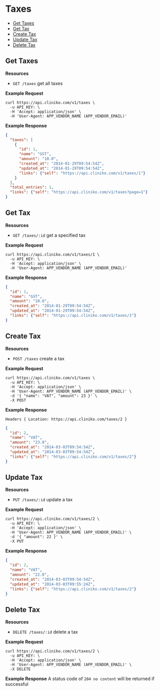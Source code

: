 Taxes
============
* [Get Taxes](#get-taxes "This will return all taxes.")
* [Get Tax](#get-tax "This will return a specified tax.")
* [Create Tax](#create-tax "This will create a tax.")
* [Update Tax](#update-tax "This will update a tax.")
* [Delete Tax](#delete-tax "This will delete a tax.")

Get Taxes
----------------

**Resources**
* ```GET /taxes``` get all taxes

**Example Request**
```shell
curl https://api.cliniko.com/v1/taxes \
  -u API_KEY: \
  -H 'Accept: application/json' \
  -H 'User-Agent: APP_VENDOR_NAME (APP_VENDOR_EMAIL)'
```

**Example Response**
```json
{
  "taxes": [
    {
      "id": 1,
      "name": "GST",
      "amount": "10.0",
      "created_at": "2014-01-29T09:54:54Z",
      "updated_at": "2014-01-29T09:54:54Z",
      "links": {"self": "https://api.cliniko.com/v1/taxes/1"}
    }
  ],
  "total_entries": 1,
  "links": {"self": "https://api.cliniko.com/v1/taxes?page=1"}
}
```

Get Tax
------------

**Resources**
* ```GET /taxes/:id``` get a specified tax

**Example Request**
```shell
curl https://api.cliniko.com/v1/taxes/1 \
  -u API_KEY: \
  -H 'Accept: application/json' \
  -H 'User-Agent: APP_VENDOR_NAME (APP_VENDOR_EMAIL)'
```

**Example Response**
```json
{
  "id": 1,
  "name": "GST",
  "amount": "10.0",
  "created_at": "2014-01-29T09:54:54Z",
  "updated_at": "2014-01-29T09:54:54Z",
  "links": {"self": "https://api.cliniko.com/v1/taxes/1"}
}
```

Create Tax
----------------
**Resources**
* ```POST /taxes``` create a tax

**Example Request**
```shell
curl https://api.cliniko.com/v1/taxes \
  -u API_KEY: \
  -H 'Accept: application/json' \
  -H 'User-Agent: APP_VENDOR_NAME (APP_VENDOR_EMAIL)' \
  -d '{ "name": "VAT", "amount": 23 }' \
  -X POST
```
**Example Response**
```
Headers { Location: https://api.cliniko.com/taxes/2 }
```
```json
{
  "id": 2,
  "name": "VAT",
  "amount": "23.0",
  "created_at": "2014-03-03T09:54:54Z",
  "updated_at": "2014-03-03T09:54:54Z",
  "links": {"self": "https://api.cliniko.com/v1/taxes/2"}
}
```

Update Tax
----------------
**Resources**
* ```PUT /taxes/:id``` update a tax

**Example Request**
```shell
curl https://api.cliniko.com/v1/taxes/2 \
  -u API_KEY: \
  -H 'Accept: application/json' \
  -H 'User-Agent: APP_VENDOR_NAME (APP_VENDOR_EMAIL)' \
  -d '{ "amount": 22 }' \
  -X PUT
```
**Example Response**
```json
{
  "id": 2,
  "name": "VAT",
  "amount": "22.0",
  "created_at": "2014-03-03T09:54:54Z",
  "updated_at": "2014-03-03T09:55:24Z",
  "links": {"self": "https://api.cliniko.com/v1/taxes/2"}
}
```

Delete Tax
----------------
**Resources**
* ```DELETE /taxes/:id``` delete a tax

**Example Request**
```shell
curl https://api.cliniko.com/v1/taxes/2 \
  -u API_KEY: \
  -H 'Accept: application/json' \
  -H 'User-Agent: APP_VENDOR_NAME (APP_VENDOR_EMAIL)' \
  -X DELETE
```
**Example Response**
A status code of `204 no content` will be returned if successful


